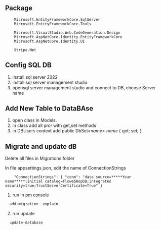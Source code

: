 ## Package
```
    Microsoft.EntityFrameworkCore.SqlServer
    Microsoft.EntityFrameworkCore.Tools

    Microsoft.VisualStudio.Web.CodeGeneration.Design
    Microsoft.AspNetCore.Identity.EntityFrameworkCore
    Microsoft.AspNetCore.Identity.UI

    Stripe.Net
```

## Config SQL DB
1. install sql server 2022
2. install sql server management studio
3. opensql server management studio and connect to DB, choose Server name
   
## Add New Table to DataBAse

1. open class in Models.
2. in class add all pror with get,set methods
3. in DBUsers context add public DbSet<_name_> _name_ { get; set; }

## Migrate and update dB
Delete all files in Migrations folder

In file appsettings.json, edit the name of ConnectionStrings
```
    "ConnectionStrings": { "conn": "data source=*****Your name*****;initial catalog=FloweSHopDB;integrated security=true;TrustServerCertificate=True" }
```
1. run in pm console
```bash
  add-migration _explain_
```
2. run update
```bash
  update-database
```
